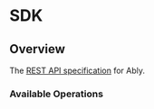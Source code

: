 # SDK

## Overview

The [REST API specification](https://www.ably.io/documentation/rest-api) for Ably.

### Available Operations


